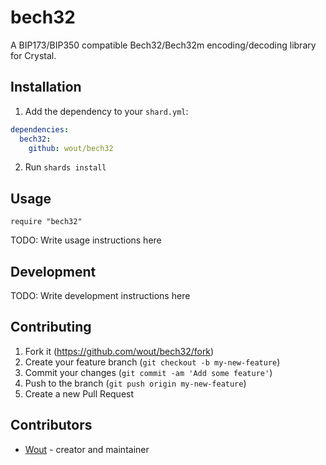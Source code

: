 # bech32

A BIP173/BIP350 compatible Bech32/Bech32m encoding/decoding library for Crystal.

## Installation

1. Add the dependency to your `shard.yml`:

  ```yaml
  dependencies:
    bech32:
      github: wout/bech32
  ```

2. Run `shards install`

## Usage

```crystal
require "bech32"
```

TODO: Write usage instructions here

## Development

TODO: Write development instructions here

## Contributing

1. Fork it (<https://github.com/wout/bech32/fork>)
2. Create your feature branch (`git checkout -b my-new-feature`)
3. Commit your changes (`git commit -am 'Add some feature'`)
4. Push to the branch (`git push origin my-new-feature`)
5. Create a new Pull Request

## Contributors

- [Wout](https://github.com/wout) - creator and maintainer

